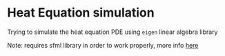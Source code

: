 # Heat Equation simulation

Trying to simulate the heat equation PDE using `eigen` linear algebra library

Note: requires sfml library in order to work properly, more info [here](https://www.sfml-dev.org/)
